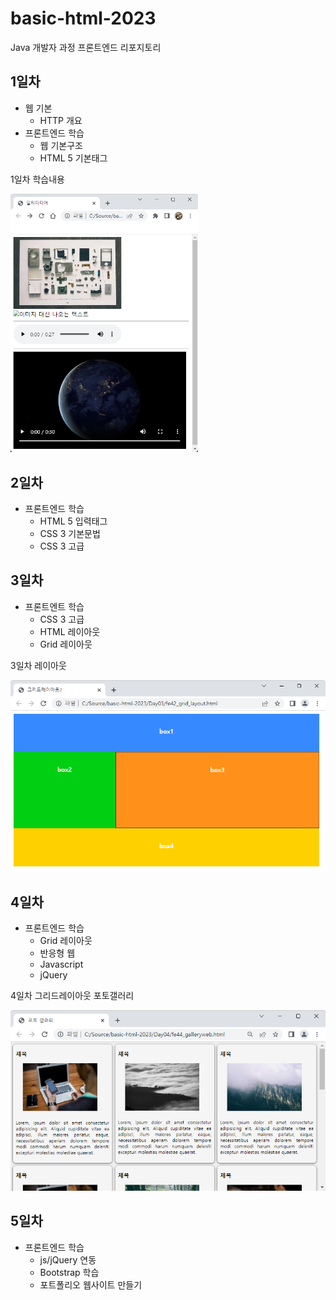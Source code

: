 # basic-html-2023
Java 개발자 과정 프론트엔드 리포지토리

## 1일차
- 웹 기본
    - HTTP 개요
- 프론트엔드 학습
    - 웹 기본구조
    - HTML 5 기본태그

1일차 학습내용
<!-- ![멀티미디어](https://raw.githubusercontent.com/hugoMGSung/basic-html-2023/main/image/day01.png) -->
<img src="https://raw.githubusercontent.com/hugoMGSung/basic-html-2023/main/image/day01.png" width="300">

## 2일차
- 프론트엔드 학습
    - HTML 5 입력태그
    - CSS 3 기본문법
    - CSS 3 고급

## 3일차
- 프론트엔트 학습
    - CSS 3 고급
    - HTML 레이아웃
    - Grid 레이아웃

3일차 레이아웃

<img src="https://raw.githubusercontent.com/hugoMGSung/basic-html-2023/main/image/layout.png" width="600">

## 4일차
- 프론트엔드 학습
    - Grid 레이아웃
    - 반응형 웹
    - Javascript
    - jQuery 

4일차 그리드레이아웃 포토갤러리

<img src="https://raw.githubusercontent.com/hugoMGSung/basic-html-2023/main/image/gallery01.png" width="600">

## 5일차
- 프론트엔드 학습
    - js/jQuery 연동
    - Bootstrap 학습
    - 포트폴리오 웹사이트 만들기


